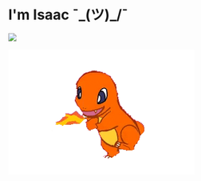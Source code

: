 # I'm Isaac ¯\_(ツ)_/¯

![](https://komarev.com/ghpvc/?username=byrrice&color=deb887)

<img src="https://raw.githubusercontent.com/byrrice/byrrice/main/charmander.gif" alt="Chasing">

<!--
**byrrice/byrrice** is a ✨ _special_ ✨ repository because its `README.md` (this file) appears on your GitHub profile.

Here are some ideas to get you started:

- 🔭 I’m currently working on ...
- 🌱 I’m currently learning ...
- 👯 I’m looking to collaborate on ...
- 🤔 I’m looking for help with ...
- 💬 Ask me about ...
- 📫 How to reach me: ...
- 😄 Pronouns: ...
- ⚡ Fun fact: ...
-->
